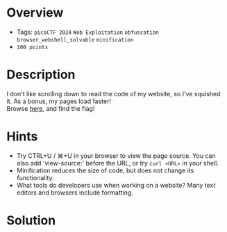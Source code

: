 # Overview
- Tags: `picoCTF 2024` `Web Exploitation` `obfuscation` `browser_webshell_solvable` `minification`
- `100 points`

# Description
I don't like scrolling down to read the code of my website, so I've squished it. As a bonus, my pages load faster!  
Browse [here](http://titan.picoctf.net:63161/), and find the flag!

# Hints
* Try CTRL+U / ⌘+U in your browser to view the page source. You can also add 'view-source:' before the URL, or try `curl <URL>` in your shell.
* Minification reduces the size of code, but does not change its functionality.
* What tools do developers use when working on a website? Many text editors and browsers include formatting.

# Solution
